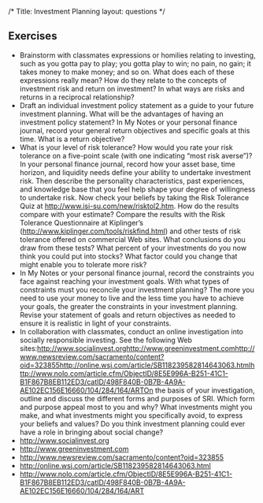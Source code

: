 /*
Title: Investment Planning
layout: questions
*/

## Exercises

- Brainstorm with classmates expressions or homilies relating to investing, such as you gotta pay to play; you gotta play to win; no pain, no gain; it takes money to make money; and so on. What does each of these expressions really mean? How do they relate to the concepts of investment risk and return on investment? In what ways are risks and returns in a reciprocal relationship?
- Draft an individual investment policy statement as a guide to your future investment planning. What will be the advantages of having an investment policy statement? In My Notes or your personal finance journal, record your general return objectives and specific goals at this time. What is a return objective?
- What is your level of risk tolerance? How would you rate your risk tolerance on a five-point scale (with one indicating “most risk averse”)? In your personal finance journal, record how your asset base, time horizon, and liquidity needs define your ability to undertake investment risk. Then describe the personality characteristics, past experiences, and knowledge base that you feel help shape your degree of willingness to undertake risk. Now check your beliefs by taking the Risk Tolerance Quiz at http://www.isi-su.com/new/risktol2.htm. How do the results compare with your estimate? Compare the results with the Risk Tolerance Questionnaire at Kiplinger’s (http://www.kiplinger.com/tools/riskfind.html) and other tests of risk tolerance offered on commercial Web sites. What conclusions do you draw from these tests? What percent of your investments do you now think you could put into stocks? What factor could you change that might enable you to tolerate more risk?
- In My Notes or your personal finance journal, record the constraints you face against reaching your investment goals. With what types of constraints must you reconcile your investment planning? The more you need to use your money to live and the less time you have to achieve your goals, the greater the constraints in your investment planning. Revise your statement of goals and return objectives as needed to ensure it is realistic in light of your constraints.
- In collaboration with classmates, conduct an online investigation into socially responsible investing. See the following Web sites:http://www.socialinvest.orghttp://www.greeninvestment.comhttp://www.newsreview.com/sacramento/content?oid=323855http://online.wsj.com/article/SB118239582814643063.htmlhttp://www.nolo.com/article.cfm/ObjectID/8E5E996A-B251-41C1-B1F867B8EB112ED3/catID/498F840B-0B7B-4A9A-AE102EC156E16660/104/284/164/ARTOn the basis of your investigation, outline and discuss the different forms and purposes of SRI. Which form and purpose appeal most to you and why? What investments might you make, and what investments might you specifically avoid, to express your beliefs and values? Do you think investment planning could ever have a role in bringing about social change?
- http://www.socialinvest.org
- http://www.greeninvestment.com
- http://www.newsreview.com/sacramento/content?oid=323855
- http://online.wsj.com/article/SB118239582814643063.html
- http://www.nolo.com/article.cfm/ObjectID/8E5E996A-B251-41C1-B1F867B8EB112ED3/catID/498F840B-0B7B-4A9A-AE102EC156E16660/104/284/164/ART

